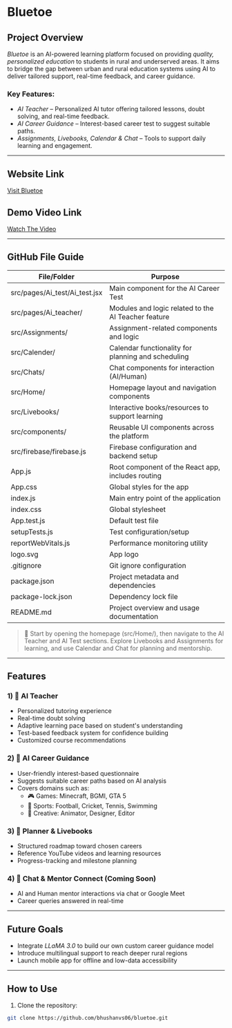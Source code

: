 # Bluetoe

## Project Overview

*Bluetoe* is an AI-powered learning platform focused on providing *quality, personalized education* to students in rural and underserved areas. It aims to bridge the gap between urban and rural education systems using AI to deliver tailored support, real-time feedback, and career guidance.

### Key Features:

- *AI Teacher* – Personalized AI tutor offering tailored lessons, doubt solving, and real-time feedback.
- *AI Career Guidance* – Interest-based career test to suggest suitable paths.
- *Assignments, Livebooks, Calendar & Chat* – Tools to support daily learning and engagement.

---

## Website Link  
[Visit Bluetoe](https://bluetoe-swarajya-coders.vercel.app/)

## Demo Video Link  
[Watch The Video](https://youtu.be/_PLrT0R7pQw)

---

## GitHub File Guide

| File/Folder                           | Purpose                                                                 |
|--------------------------------------|-------------------------------------------------------------------------|
| src/pages/Ai_test/Ai_test.jsx      | Main component for the AI Career Test                                   |
| src/pages/Ai_teacher/              | Modules and logic related to the AI Teacher feature                     |
| src/Assignments/                   | Assignment-related components and logic                                 |
| src/Calender/                      | Calendar functionality for planning and scheduling                      |
| src/Chats/                         | Chat components for interaction (AI/Human)                              |
| src/Home/                          | Homepage layout and navigation components                               |
| src/Livebooks/                     | Interactive books/resources to support learning                         |
| src/components/                    | Reusable UI components across the platform                              |
| src/firebase/firebase.js           | Firebase configuration and backend setup                                |
| App.js                             | Root component of the React app, includes routing                       |
| App.css                            | Global styles for the app                                               |
| index.js                           | Main entry point of the application                                     |
| index.css                          | Global stylesheet                                                       |
| App.test.js                        | Default test file                                                       |
| setupTests.js                      | Test configuration/setup                                                |
| reportWebVitals.js                 | Performance monitoring utility                                          |
| logo.svg                           | App logo                                                                |
| .gitignore                         | Git ignore configuration                                                |
| package.json                       | Project metadata and dependencies                                       |
| package-lock.json                  | Dependency lock file                                                    |
| README.md                          | Project overview and usage documentation                                |

> 🧭 Start by opening the homepage (src/Home/), then navigate to the AI Teacher and AI Test sections. Explore Livebooks and Assignments for learning, and use Calendar and Chat for planning and mentorship.

---

## Features

### 1) 🧠 AI Teacher  
- Personalized tutoring experience  
- Real-time doubt solving  
- Adaptive learning pace based on student's understanding  
- Test-based feedback system for confidence building  
- Customized course recommendations  

### 2) 🧭 AI Career Guidance  
- User-friendly interest-based questionnaire  
- Suggests suitable career paths based on AI analysis  
- Covers domains such as:  
  - 🎮 Games: Minecraft, BGMI, GTA 5  
  - 🏀 Sports: Football, Cricket, Tennis, Swimming  
  - 🎨 Creative: Animator, Designer, Editor  

### 3) 📅 Planner & Livebooks  
- Structured roadmap toward chosen careers  
- Reference YouTube videos and learning resources  
- Progress-tracking and milestone planning  

### 4) 💬 Chat & Mentor Connect (Coming Soon)  
- AI and Human mentor interactions via chat or Google Meet  
- Career queries answered in real-time  

---

## Future Goals

- Integrate *LLaMA 3.0* to build our own custom career guidance model  
- Introduce multilingual support to reach deeper rural regions  
- Launch mobile app for offline and low-data accessibility  

---

## How to Use

1. Clone the repository:
```bash
git clone https://github.com/bhushanvs06/bluetoe.git
